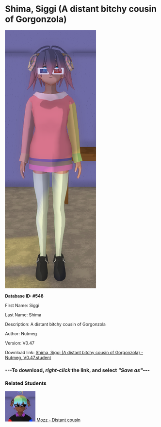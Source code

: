 # Shima, Siggi (A distant bitchy cousin of Gorgonzola)

<img src="Files/Shima, Siggi (A distant bitchy cousin of Gorgonzola).png" title="Shima, Siggi (A distant bitchy cousin of Gorgonzola) - Nutmeg, V0.47">

**Database ID: #548**

First Name: Siggi

Last Name: Shima

Description: A distant bitchy cousin of Gorgonzola

Author: Nutmeg

Version: V0.47

Download link: <a href="https://raw.githubusercontent.com/Arbiter1223/Daigaku-Gurashi-Custom-Students/master/Students/Files/Shima%2C%20Siggi%20(A%20distant%20bitchy%20cousin%20of%20Gorgonzola)%20-%20Nutmeg%2C%20V0.47.student">Shima, Siggi (A distant bitchy cousin of Gorgonzola) - Nutmeg, V0.47.student</a>

### ---**To download, _right-click_ the link, and select _"Save as"_**---

### Related Students

<a href="Gorgonzola, Mozz (A generally popular guy).md"><img src="Files/Thumbs/Gorgonzola, Mozz (A generally popular guy).png" height="100" width="100" title="Gorgonzola, Mozz (A generally popular guy) - Nutmeg, V0.47"></a><a href="Gorgonzola, Mozz (A generally popular guy).md"> Mozz - Distant cousin</a>

